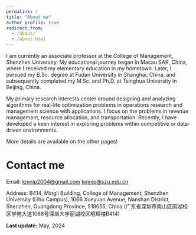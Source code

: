```yaml
---
permalink: /
title: "About me"
author_profile: true
redirect_from: 
  - /about/
  - /about.html
---
```



I am currently an associate professor at the College of Management, Shenzhen University. My educational journey began in Macau SAR, China, where I received my elementary education in my hometown. Later, I pursued my B.Sc. degree at Fudan University in Shanghai, China, and subsequently completed my M.Sc. and Ph.D. at Tsinghua University in Beijing, China.
<!--<img src="map.png" width=30% height=30%>-->
<!--![](map.png)-->
<!--([my faculty website in Chinese](https://math.xmu.edu.cn/info/1083/6957.htm))-->

My primary research interests center around designing and analyzing algorithms for real-life optimization problems in operations research and management science with applications. I focus on the problems in revenue management, resource allocation, and transportation. Recently, I have developed a keen interest in exploring problems within competitive or data-driven environments.

More details are available on the other pages!

Contact me
======
Email: [kmnip2004@gmail.com](mailto:kmnip2004@gmail.com) [kmnip@szu.edu.cn](mailto:kmnip@szu.edu.cn)

Address: B414, Mingli Building, College of Management, Shenzhen University (Lihu Campus), 1066 Xueyuan Avenue, Nanshan District, Shenzhen, Guangdong Province, 518055, China (广东省深圳市南山区丽湖校区学苑大道1066号深圳大学丽湖校区明理楼B414)

<!--Office: Wuji Building, No. 519 (数理/物机大楼 519); Phone: (+86) 0592-2580037-->

**Last update:** May, 2024
